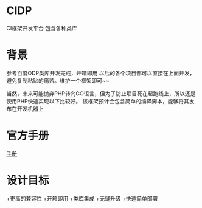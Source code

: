 # CIDP
CI框架开发平台 包含各种类库
# 背景
参考百度ODP类库开发完成，开箱即用
以后的各个项目都可以直接在上面开发，避免复制粘贴的痛苦。维护一个框架即可~~

当然，未来可能抛弃PHP转向GO语言，但为了防止项目死在起跑线上，所以还是使用PHP快速实现以下比较好。
该框架预计会包含简单的编译脚本，能够将其发布在开发机器上

# 官方手册

[手册](http://codeigniter.org.cn/user_guide/)

# 设计目标
+更高的兼容性
+开箱即用
+类库集成
+无缝升级
+快速简单部署
